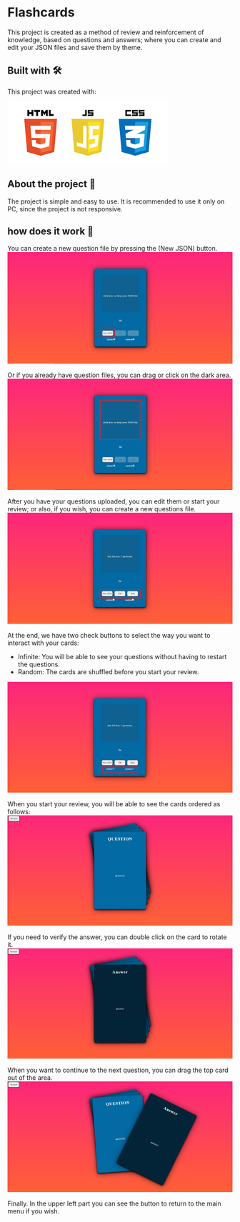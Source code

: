 # Flashcards

This project is created as a method of review and reinforcement of knowledge, based on questions and answers; where you can create and edit your JSON files and save them by theme.

## Built with 🛠️
This project was created with: 

![](./screenshots/logos.png)

## About the project 📖
The project is simple and easy to use.
It is recommended to use it only on PC, since the project is not responsive.

## how does it work 🎴
You can create a new question file by pressing the (New JSON) button.
![](./screenshots/menu_empty(new%20JSON%20button).jpg)

Or if you already have question files, you can drag or click on the dark area.
![](./screenshots/menu_empty(file%20zone).jpg) 

After you have your questions uploaded, you can edit them or start your review; or also, if you wish, you can create a new questions file.
![](./screenshots/menu_with_questions_loaded(buttons).jpg)

At the end, we have two check buttons to select the way you want to interact with your cards:
- Infinite: You will be able to see your questions without having to restart the questions.
- Random: The cards are shuffled before you start your review.

![](./screenshots/menu_with_checks(checks).jpg)

When you start your review, you will be able to see the cards ordered as follows:
![](./screenshots/flashcards_started.jpg)

If you need to verify the answer, you can double click on the card to rotate it.
![](./screenshots/card_flipped.jpg)

When you want to continue to the next question, you can drag the top card out of the area.
![](./screenshots/card_dragged.jpg)

Finally. In the upper left part you can see the button to return to the main menu if you wish.